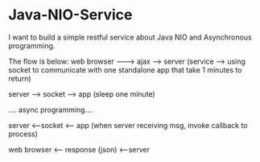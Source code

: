 # Java-NIO-Service

I want to build a simple restful service about Java NIO and Asynchronous programming.

The flow is below:
web browser ---> ajax --> server (service --> using socket to communicate with one standalone app that take 1 minutes to return)

server --> socket --> app (sleep one minute)

.... async programming....

server <--socket <-- app (when server receiving msg, invoke callback to process)

web browser <-- response (json) <--server

